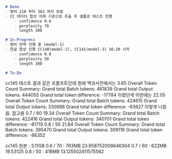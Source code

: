 ```markdown
# Done
- 영어 218 부터 363 까지 완료
- CC 데이터 합성 아래 기준으로 추출 후 샘플로 테스트 진행
	- confidence 0.6
	- perplexity 70
	- length 300
```

```markdown
# In-Progress
- 영어 번역 진행 중 (model-1)
- 한글 합성 진행 CC140(model-2), CC141(model-3) 16:20 시작
	- confidence 0.8
	- perplexity 50
	- length 300
```

```markdown
# To-Do

```




cc145 테스트 결과
같은 프롬프트인데 원래 백과사전에서는 3.85
Overall Token Count Summary:
  Grand total Batch tokens: 461839
  Grand total Output tokens: 444055
  Grand total token difference: -17784
이랬던게 이번에는 22.05
Overall Token Count Summary:
  Grand total Batch tokens: 424615
  Grand total Output tokens: 330988
  Grand total token difference: -93627
이렇게 나왔음.
참고용 0.7 / 60 19.34
Overall Token Count Summary:
  Grand total Batch tokens: 422416
  Grand total Output tokens: 340701
  Grand total token difference: -81715
0.8 / 50 21.84
Overall Token Count Summary:
  Grand total Batch tokens: 395470
  Grand total Output tokens: 309118
  Grand total token difference: -86352

cc145 원본 : 3.11GB
0.6 / 70 : 763MB 23.958752009646304
0.7 / 60 : 622MB 19.53125
0.8 / 50 : 418MB 13.125502411575562